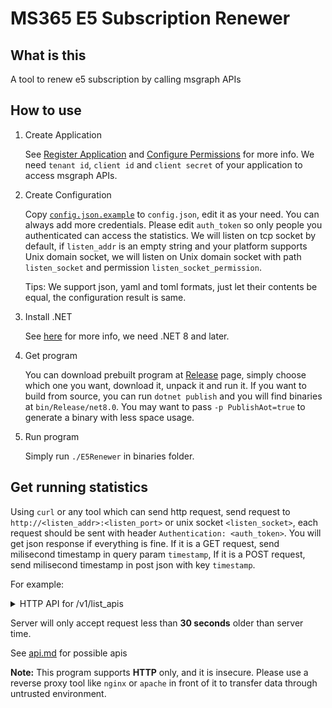 # MS365 E5 Subscription Renewer

## What is this

A tool to renew e5 subscription by calling msgraph APIs

## How to use
1. Create Application

    See [Register Application](https://learn.microsoft.com/graph/auth-register-app-v2) and [Configure Permissions](https://learn.microsoft.com/graph/auth-v2-service#2-configure-permissions-for-microsoft-graph) for more info. We need `tenant id`, `client id` and `client secret` of your application to access msgraph APIs.

2. Create Configuration

    Copy [`config.json.example`](./config.json.example) to `config.json`, edit it as your need. You can always add more credentials. Please edit `auth_token` so only people you authenticated can access the statistics.
    We will listen on tcp socket by default, if `listen_addr` is an empty string and your platform supports Unix domain socket, we will listen on Unix domain socket with path `listen_socket` and permission `listen_socket_permission`.

    Tips: We support json, yaml and toml formats, just let their contents be equal, the configuration result is same.

3. Install .NET

    See [here](https://learn.microsoft.com/en-us/dotnet/core/install/) for more info, we need .NET 8 and later.

4. Get program

    You can download prebuilt program at [Release](https://github.com/arenekosreal/E5Renewer.Net/releases) page, simply choose which one you want, download it, unpack it and run it.
    If you want to build from source, you can run `dotnet publish` and you will find binaries at `bin/Release/net8.0`.
    You may want to pass `-p PublishAot=true` to generate a binary with less space usage.

5. Run program

    Simply run `./E5Renewer` in binaries folder.

## Get running statistics

Using `curl` or any tool which can send http request, send request to `http://<listen_addr>:<listen_port>` or unix socket `<listen_socket>`,
each request should be sent with header `Authentication: <auth_token>`.
You will get json response if everything is fine. If it is a GET request, send milisecond timestamp in query param `timestamp`,
If it is a POST request, send milisecond timestamp in post json with key `timestamp`.

For example:

<details>

<summary>HTTP API for /v1/list_apis</summary>

```
curl -H 'Authentication: <auth_token>' -H 'Accept: application/json' \
    'http://<listen_addr>:<listen_port>/v1/list_apis?timestamp=<timestamp>' | jq '.'
{
    "method": "list_apis",
    "args": {},
    "result": [
        "AgreementAcceptances.Get",
        "Admin.Get",
        "Agreements.Get",
        "AppCatalogs.Get",
        "ApplicationTemplates.Get",
        "Applications.Get",
        "AuditLogs.Get",
        "AuthenticationMethodConfigurations.Get",
        "AuthenticationMethodsPolicy.Get",
        "CertificateBasedAuthConfiguration.Get",
        "Chats.Get", "Communications.Get",
        "Compliance.Get",
        "Connections.Get",
        "Contacts.Get",
        "DataPolicyOperations.Get",
        "DeviceAppManagement.Get",
        "DeviceManagement.Get",
        "Devices.Get",
        "Direcory.Get",
        "DirectoryObjects.Get",
        "DirectoryRoleTemplates.Get",
        "DirectoryRoles.Get",
        "DomainDnsRecords.Get",
        "Domains.Get",
        "Drives.Get",
        "Education.Get",
        "EmployeeExperience.Get",
        "External.Get",
        "FilterOperators.Get",
        "Functions.Get",
        "GroupLifecyclePolicies.Get",
        "GroupSettingTemplates.Get",
        "GroupSetings.Get",
        "Groups.Get",
        "Identity.Get",
        "IdentityGovernance.Get",
        "IdentityProtection.Get",
        "IdentityProviders.Get",
        "InfomationProtecion.Get",
        "Invitations.Get",
        "OAuth2PermissionGrants.Get",
        "Organization.Get",
        "PermissionGrants.Get",
        "Places.Count.Get",
        "Places.GraphRoom.Get",
        "Planner.Get",
        "Policies.Get",
        "Print.Get",
        "Privacy.Get",
        "Reports.Get",
        "RoleManagement.Get",
        "SchemaExtensions.Get",
        "ScopedRoleMemberships.Get",
        "Search.Get",
        "Security.Get",
        "ServicePrincipals.Get",
        "Shares.Get",
        "Sites.Get",
        "Solutions.Get",
        "SubscribedSkus.Get",
        "Subscriptions.Get",
        "Teams.Get",
        "TeamsTemplates.Get",
        "Teamwork.Get",
        "TenantRelationships.Get",
        "Users.Get"
    ],
    "timestamp": "<timestamp_returned_by_server>"
}

```
</details>

Server will only accept request less than **30 seconds** older than server time.

See [api.md](./api.md) for possible apis

**Note:** This program supports **HTTP** only, and it is insecure. Please use a reverse proxy tool like `nginx` or `apache` in front of it to transfer data through untrusted environment.
